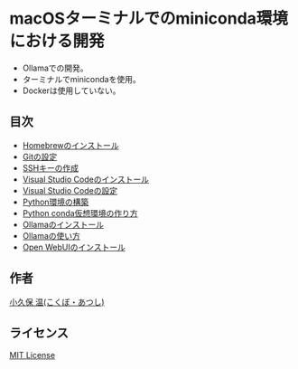 # macOSターミナルでのminiconda環境における開発

* Ollamaでの開発。
* ターミナルでminicondaを使用。
* Dockerは使用していない。

## 目次

* [Homebrewのインストール](02-Homebrewのインストール.md)
* [Gitの設定](../common/03-Gitの設定.md)
* [SSHキーの作成](../common/04-SSHキーの作成.md)
* [Visual Studio Codeのインストール](05-Visual_Studio_Codeのインストール.md)
* [Visual Studio Codeの設定](../common/06-Visual_Studio_Codeの設定.md)
* [Python環境の構築](07-Python環境の構築.md)
* [Python conda仮想環境の作り方](08-Python_conda仮想環境の作り方.md)
* [Ollamaのインストール](09-Ollamaのインストール.md)
* [Ollamaの使い方](../common/10-Ollamaの使い方.md)
* [Open WebUIのインストール](../common/11-Open_WebUIのインストール.md)

## 作者
[小久保 温(こくぼ・あつし)](https://akokubo.github.io/)

## ライセンス
[MIT License](LICENSE)
